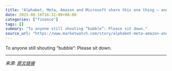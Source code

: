 ```yaml
---
title: "Alphabet, Meta, Amazon and Microsoft share this one thing — and it’ll keep the stocks fired up"
date: 2025-08-16T16:31:00+08:00
categories: ["finance"]
tags: []
summary: "To anyone still shouting “bubble”: Please sit down."
source_url: "https://www.marketwatch.com/story/alphabet-meta-amazon-and-microsoft-share-this-one-thing-and-itll-keep-the-stocks-fired-up-5fee3540?mod=mw_rss_topstories"
---
```


To anyone still shouting “bubble”: Please sit down.

---

*来源: [原文链接](https://www.marketwatch.com/story/alphabet-meta-amazon-and-microsoft-share-this-one-thing-and-itll-keep-the-stocks-fired-up-5fee3540?mod=mw_rss_topstories)*
